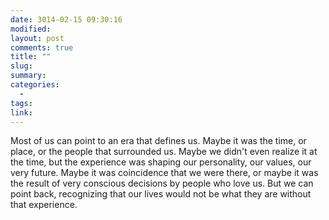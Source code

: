 ```yaml
---
date: 3014-02-15 09:30:16
modified:
layout: post
comments: true
title: ""
slug:
summary:
categories:
  - 
tags: 
link: 
---
```


Most of us can point to an era that defines us. Maybe it was the time, or place, or the people that surrounded us. Maybe we didn't even realize it at the time, but the experience was shaping our personality, our values, our very future. Maybe it was coincidence that we were there, or maybe it was the result of very conscious decisions by people who love us. But we can point back, recognizing that our lives would not be what they are without that experience. 

